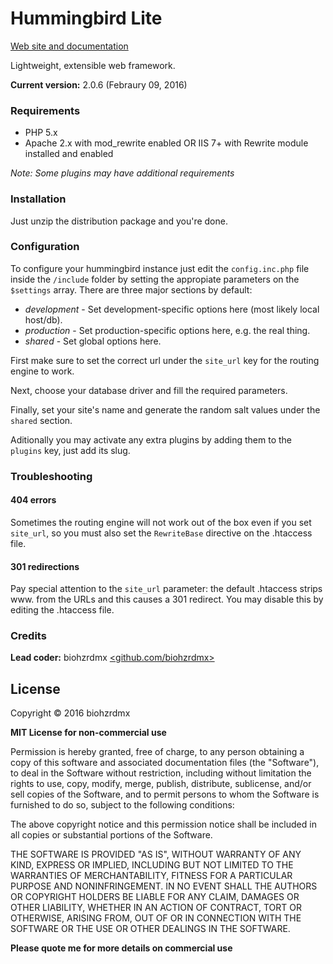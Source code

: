 Hummingbird Lite
================

[Web site and documentation](http://vecode.net/hummingbird-lite/)

Lightweight, extensible web framework.

**Current version:** 2.0.6 (Febraury 09, 2016)

### Requirements ###

 - PHP 5.x
 - Apache 2.x with mod_rewrite enabled OR IIS 7+ with Rewrite module installed and enabled

*Note: Some plugins may have additional requirements*

### Installation ###

Just unzip the distribution package and you're done.

### Configuration ###

To configure your hummingbird instance just edit the `config.inc.php` file inside the `/include` folder by setting the appropiate parameters on the `$settings` array. There are three major sections by default:

 - *development* - Set development-specific options here (most likely local host/db).
 - *production* - Set production-specific options here, e.g. the real thing.
 - *shared* - Set global options here.

First make sure to set the correct url under the `site_url` key for the routing engine to work.

Next, choose your database driver and fill the required parameters.

Finally, set your site's name and generate the random salt values under the `shared` section.

Aditionally you may activate any extra plugins by adding them to the `plugins` key, just add its slug.

### Troubleshooting ###

#### 404 errors ####
Sometimes the routing engine will not work out of the box even if you set `site_url`, so you must also set the `RewriteBase` directive on the .htaccess file.

#### 301 redirections ####
Pay special attention to the `site_url` parameter: the default .htaccess strips www. from the URLs and this causes a 301 redirect. You may disable this by editing the .htaccess file.

### Credits ###

**Lead coder:** biohzrdmx [&lt;github.com/biohzrdmx&gt;](http://github.com/biohzrdmx)

## License ##
Copyright &copy; 2016 biohzrdmx

**MIT License for non-commercial use**

Permission is hereby granted, free of charge, to any person obtaining a copy of this software and associated documentation files (the "Software"), to deal in the Software without restriction, including without limitation the rights to use, copy, modify, merge, publish, distribute, sublicense, and/or sell copies of the Software, and to permit persons to whom the Software is furnished to do so, subject to the following conditions:

The above copyright notice and this permission notice shall be included in all copies or substantial portions of the Software.

THE SOFTWARE IS PROVIDED "AS IS", WITHOUT WARRANTY OF ANY KIND, EXPRESS OR IMPLIED, INCLUDING BUT NOT LIMITED TO THE WARRANTIES OF MERCHANTABILITY, FITNESS FOR A PARTICULAR PURPOSE AND NONINFRINGEMENT. IN NO EVENT SHALL THE AUTHORS OR COPYRIGHT HOLDERS BE LIABLE FOR ANY CLAIM, DAMAGES OR OTHER LIABILITY, WHETHER IN AN ACTION OF CONTRACT, TORT OR OTHERWISE, ARISING FROM, OUT OF OR IN CONNECTION WITH THE SOFTWARE OR THE USE OR OTHER DEALINGS IN THE SOFTWARE.

**Please quote me for more details on commercial use**